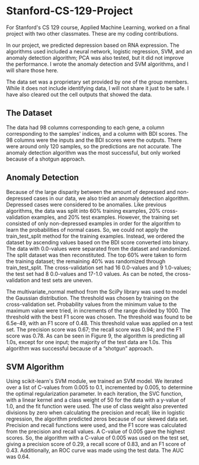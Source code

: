 # Stanford-CS-129-Project

For Stanford's CS 129 course, Applied Machine Learning, worked on a final project with two other classmates. These are my coding contributions.

In our project, we predicted depression based on RNA expression. The algorithms used included a neural network, logistic regression, SVM, and an anomaly detection algorithm; PCA was also tested, but it did not improve the performance. I wrote the anomaly detection and SVM algorithms, and I will share those here.

The data set was a proprietary set provided by one of the group members. While it does not include identifying data, I will not share it just to be safe. I have also cleared out the cell outputs that showed the data.

## The Dataset
The data had 98 columns corresponding to each gene, a column corresponding to the samples' indices, and a column with BDI scores. The 98 columns were the inputs and the BDI scores were the outputs. There were around only 120 samples, so the predictions are not accurate. The anomaly detection algorithm was the most successful, but only worked because of a shotgun approach.

## Anomaly Detection
Because of the large disparity between the amount of depressed and non-depressed cases in our data, we also tried an anomaly detection algorithm. Depressed cases were considered to be anomalies. Like previous algorithms, the data was split into 60% training examples, 20% cross-validation examples, and 20% test examples. However, the training set consisted of only non-depressed examples in order for the algorithm to learn the probabilities of normal cases. So, we could not apply the train_test_split method for the training examples. Instead, we ordered the dataset by ascending values based on the BDI score converted into binary. The data with 0.0-values were separated from the dataset and randomized. The split dataset was then reconstituted. The top 60% were taken to form the training dataset; the remaining 40% was randomized through train_test_split. The cross-validation set had 16 0.0-values and 9 1.0-values; the test set had 8 0.0-values and 17-1.0 values. As can be noted, the cross-validation and test sets are uneven.

The multivariate_normal method from the SciPy library was used to model the Gaussian distribution. The threshold was chosen by training on the cross-validation set. Probability values from the minimum value to the maximum value were tried, in increments of the range divided by 1000. The threshold with the best F1 score was chosen. The threshold was found to be 6.5e-49, with an F1 score of 0.48. This threshold value was applied on a test set. The precision score was 0.67; the recall score was 0.94; and the F1 score was 0.78. As can be seen in Figure 9, the algorithm is predicting all 1.0s, except for one input; the majority of the test data are 1.0s. This algorithm was successful because of a “shotgun” approach.

## SVM Algorithm
Using scikit-learn's SVM module, we trained an SVM model. We iterated over a list of C-values from 0.005 to 0.1, incremented by 0.005, to determine the optimal regularization parameter. In each iteration, the SVC function, with a linear kernel and a class weight of 50 for the data with a y-value of 1.0, and the fit function were used. The use of class weight also prevented divisions by zero when calculating the precision and recall; like in logistic regression, the algorithm predicted zeros because of our skewed data set. Precision and recall functions were used, and the F1 score was calculated from the precision and recall values. A C-value of 0.005 gave the highest scores. So, the algorithm with a C-value of 0.005 was used on the test set, giving a precision score of 0.29, a recall score of 0.83, and an F1 score of 0.43. Additionally, an ROC curve was made using the test data. The AUC was 0.64.
